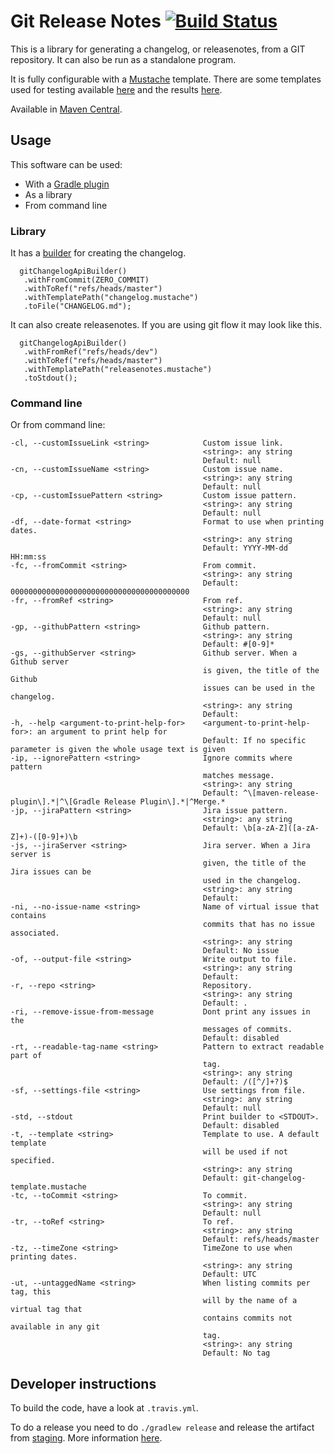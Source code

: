 # Git Release Notes [![Build Status](https://travis-ci.org/tomasbjerre/git-changelog-lib.svg?branch=master)](https://travis-ci.org/tomasbjerre/git-changelog-lib)

This is a library for generating a changelog, or releasenotes, from a GIT repository. It can also be run as a standalone program.

It is fully configurable with a [Mustache](http://mustache.github.io/) template. There are some templates used for testing available [here](https://github.com/tomasbjerre/git-changelog/tree/master/src/test/resources/templates) and the results [here](https://github.com/tomasbjerre/git-changelog/tree/master/src/test/resources/assertions).

Available in [Maven Central](http://search.maven.org/#search%7Cga%7C1%7Ca%3A%22git-changelog-lib%22).

## Usage
This software can be used:
 * With a [Gradle plugin](https://github.com/tomasbjerre/git-changelog-gradle-plugin)
 * As a library
 * From command line

### Library

It has a [builder](https://github.com/tomasbjerre/git-changelog/blob/master/src/main/java/se/bjurr/gitchangelog/api/GitChangelogApi.java) for creating the changelog.

```
  gitChangelogApiBuilder()
   .withFromCommit(ZERO_COMMIT)
   .withToRef("refs/heads/master")
   .withTemplatePath("changelog.mustache")
   .toFile("CHANGELOG.md");
```

It can also create releasenotes. If you are using git flow it may look like this.

```
  gitChangelogApiBuilder()
   .withFromRef("refs/heads/dev")
   .withToRef("refs/heads/master")
   .withTemplatePath("releasenotes.mustache")
   .toStdout();
```

### Command line
Or from command line:
```
-cl, --customIssueLink <string>            Custom issue link.
                                           <string>: any string
                                           Default: null
-cn, --customIssueName <string>            Custom issue name.
                                           <string>: any string
                                           Default: null
-cp, --customIssuePattern <string>         Custom issue pattern.
                                           <string>: any string
                                           Default: null
-df, --date-format <string>                Format to use when printing dates.
                                           <string>: any string
                                           Default: YYYY-MM-dd HH:mm:ss
-fc, --fromCommit <string>                 From commit.
                                           <string>: any string
                                           Default: 0000000000000000000000000000000000000000
-fr, --fromRef <string>                    From ref.
                                           <string>: any string
                                           Default: null
-gp, --githubPattern <string>              Github pattern.
                                           <string>: any string
                                           Default: #[0-9]*
-gs, --githubServer <string>               Github server. When a Github server 
                                           is given, the title of the Github 
                                           issues can be used in the changelog.
                                           <string>: any string
                                           Default: 
-h, --help <argument-to-print-help-for>    <argument-to-print-help-for>: an argument to print help for
                                           Default: If no specific parameter is given the whole usage text is given
-ip, --ignorePattern <string>              Ignore commits where pattern 
                                           matches message.
                                           <string>: any string
                                           Default: ^\[maven-release-plugin\].*|^\[Gradle Release Plugin\].*|^Merge.*
-jp, --jiraPattern <string>                Jira issue pattern.
                                           <string>: any string
                                           Default: \b[a-zA-Z]([a-zA-Z]+)-([0-9]+)\b
-js, --jiraServer <string>                 Jira server. When a Jira server is 
                                           given, the title of the Jira issues can be 
                                           used in the changelog.
                                           <string>: any string
                                           Default: 
-ni, --no-issue-name <string>              Name of virtual issue that contains 
                                           commits that has no issue associated.
                                           <string>: any string
                                           Default: No issue
-of, --output-file <string>                Write output to file.
                                           <string>: any string
                                           Default: 
-r, --repo <string>                        Repository.
                                           <string>: any string
                                           Default: .
-ri, --remove-issue-from-message           Dont print any issues in the 
                                           messages of commits.
                                           Default: disabled
-rt, --readable-tag-name <string>          Pattern to extract readable part of 
                                           tag.
                                           <string>: any string
                                           Default: /([^/]+?)$
-sf, --settings-file <string>              Use settings from file.
                                           <string>: any string
                                           Default: null
-std, --stdout                             Print builder to <STDOUT>.
                                           Default: disabled
-t, --template <string>                    Template to use. A default template 
                                           will be used if not specified.
                                           <string>: any string
                                           Default: git-changelog-template.mustache
-tc, --toCommit <string>                   To commit.
                                           <string>: any string
                                           Default: null
-tr, --toRef <string>                      To ref.
                                           <string>: any string
                                           Default: refs/heads/master
-tz, --timeZone <string>                   TimeZone to use when printing dates.
                                           <string>: any string
                                           Default: UTC
-ut, --untaggedName <string>               When listing commits per tag, this 
                                           will by the name of a virtual tag that 
                                           contains commits not available in any git 
                                           tag.
                                           <string>: any string
                                           Default: No tag
```

## Developer instructions

To build the code, have a look at `.travis.yml`.

To do a release you need to do `./gradlew release` and release the artifact from [staging](https://oss.sonatype.org/#stagingRepositories). More information [here](http://central.sonatype.org/pages/releasing-the-deployment.html).
